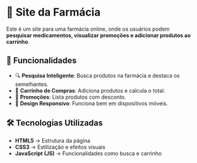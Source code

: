 # 🏥 Site da Farmácia

Este é um site para uma farmácia online, onde os usuários podem **pesquisar medicamentos, visualizar promoções e adicionar produtos ao carrinho**.

## 🚀 Funcionalidades

- 🔍 **Pesquisa Inteligente**: Busca produtos na farmácia e destaca os semelhantes.
- 🛒 **Carrinho de Compras**: Adiciona produtos e calcula o total.
- 📜 **Promoções**: Lista produtos com desconto.
- 📱 **Design Responsivo**: Funciona bem em dispositivos móveis.

## 🛠️ Tecnologias Utilizadas

- **HTML5** → Estrutura da página
- **CSS3** → Estilização e efeitos visuais
- **JavaScript (JS)** → Funcionalidades como busca e carrinho


